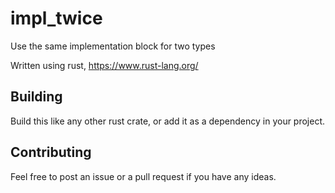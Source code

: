 # impl_twice
Use the same implementation block for two types

Written using rust, https://www.rust-lang.org/

## Building
Build this like any other rust crate, or add it as
a dependency in your project.

## Contributing
Feel free to post an issue or a pull request if you have any ideas.
